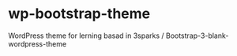 wp-bootstrap-theme
==================

WordPress theme for lerning basad in 3sparks / Bootstrap-3-blank-wordpress-theme
